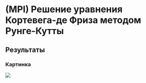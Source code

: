 # (MPI) Решение уравнения Кортевега-де Фриза методом Рунге-Кутты

## Результаты

### Картинка

![](https://i.imgur.com/sbjYGre.png)